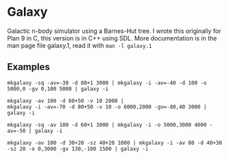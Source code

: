 Galaxy
=

Galactic n-body simulator using a Barnes-Hut tree. I wrote this originally for Plan 9 in C, this version is in C++ using SDL.
More documentation is in the man page file galaxy.1, read it with `man -l galaxy.1`

Examples
-

```
mkgalaxy -sq -av=-30 -d 80+1 3000 | mkgalaxy -i -av=-40 -d 100 -o 5000,0 -gv 0,100 5000 | galaxy -i

mkgalaxy -av 100 -d 60+50 -v 10 2000 |
mkgalaxy -i -av=-70 -d 80+50 -v 10 -o 6000,2000 -gv=-80,40 3000 |
galaxy -i

mkgalaxy -sq -av 100 -d 60+1 3000 | mkgalaxy -i -o 5000,3000 4000 -av=-50 | galaxy -i

mkgalaxy -av 100 -d 30+20 -sz 40+20 1000 | mkgalaxy -i -av 80 -d 40+30 -sz 20 -o 0,3000 -gv 130,-100 1500 | galaxy -i
```
